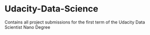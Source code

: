 # Udacity-Data-Science
Contains all project submissions for the first term of the Udacity Data Scientist Nano Degree

